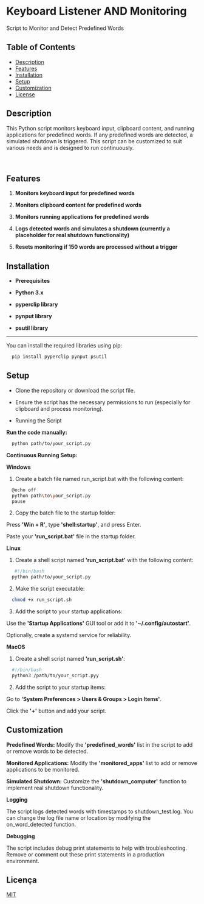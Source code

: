 # Keyboard Listener AND Monitoring

Script to Monitor and Detect Predefined Words

## Table of Contents

- [Description](#description)
- [Features](#Features)
- [Installation](#Installation)
- [Setup](#Setup)
- [Customization](#Customization)
- [License](#License)

## Description

This Python script monitors keyboard input, clipboard content, and running applications for predefined words. If any predefined words are detected, a simulated shutdown is triggered. This script can be customized to suit various needs and is designed to run continuously.

 <!-- Include a relevant image if available -->

## Features

1. **Monitors keyboard input for predefined words**

2. **Monitors clipboard content for predefined words**

3. **Monitors running applications for predefined words**

4. **Logs detected words and simulates a shutdown (currently a placeholder for real shutdown functionality)**

5. **Resets monitoring if 150 words are processed without a trigger**

## Installation

- **Prerequisites**

- **Python 3.x**

- **pyperclip library**

- **pynput library**

- **psutil library**

------------

You can install the required libraries using pip:

 ```sh
   pip install pyperclip pynput psutil
   ```

## Setup

- Clone the repository or download the script file.

- Ensure the script has the necessary permissions to run (especially for clipboard and process monitoring).

- Running the Script

**Run the code manually:**

 ```sh
   python path/to/your_script.py
   ```

**Continuous Running Setup:**

**Windows**

1. Create a batch file named run_script.bat with the following content:

 ```sh
   @echo off
   python path\to\your_script.py
   pause
   ```

2. Copy the batch file to the startup folder:

Press **'Win + R'**, type **'shell:startup'**, and press Enter.

Paste your **'run_script.bat'** file in the startup folder.

**Linux**

1. Create a shell script named **'run_script.bat'** with the following content:

 ```sh
    #!/bin/bash
   python path/to/your_script.py
   ```

2. Make the script executable:

 ```sh
   chmod +x run_script.sh
   ```

3. Add the script to your startup applications:

Use the **'Startup Applications'** GUI tool or add it to **'~/.config/autostart'**.

Optionally, create a systemd service for reliability.

**MacOS**

1. Create a shell script named **'run_script.sh'**:

 ```sh
   #!/bin/bash
   python3 /path/to/your_script.pyy
   ```

2. Add the script to your startup items:

Go to **'System Preferences > Users & Groups > Login Items'**.

Click the **'+'** button and add your script.

## Customization

**Predefined Words:** Modify the **'predefined_words'** list in the script to add or remove words to be detected.

**Monitored Applications:** Modify the **'monitored_apps'** list to add or remove applications to be monitored.

**Simulated Shutdown:** Customize the **'shutdown_computer'** function to implement real shutdown functionality.

**Logging**

The script logs detected words with timestamps to shutdown_test.log. You can change the log file name or location by modifying the on_word_detected function.

**Debugging**

The script includes debug print statements to help with troubleshooting. Remove or comment out these print statements in a production environment.

## Licença

[MIT](https://choosealicense.com/licenses/mit/)